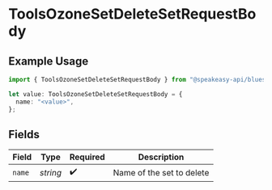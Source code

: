 # ToolsOzoneSetDeleteSetRequestBody

## Example Usage

```typescript
import { ToolsOzoneSetDeleteSetRequestBody } from "@speakeasy-api/bluesky/models/operations";

let value: ToolsOzoneSetDeleteSetRequestBody = {
  name: "<value>",
};
```

## Fields

| Field                     | Type                      | Required                  | Description               |
| ------------------------- | ------------------------- | ------------------------- | ------------------------- |
| `name`                    | *string*                  | :heavy_check_mark:        | Name of the set to delete |